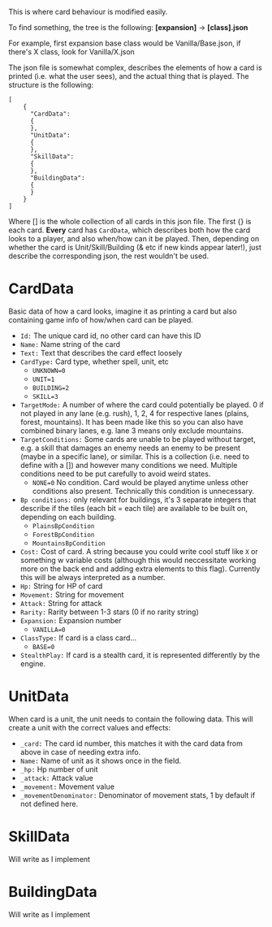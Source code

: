This is where card behaviour is modified easily.

To find something, the tree is the following:
**\[expansion\]** -> **\[class\].json**

For example, first expansion base class would be Vanilla/Base.json, if there's X class, look for Vanilla/X.json

The json file is somewhat complex, describes the elements of how a card is printed (i.e. what the user sees),
and the actual thing that is played. The structure is the following:

```
[
	{
	  "CardData":
	  {
	  },
	  "UnitData":
	  {
	  },
      "SkillData":
	  {
	  },
      "BuildingData":
	  {
	  }
	}
]
```
Where [] is the whole collection of all cards in this json file.
The first {} is each card.
**Every** card has ```CardData```, which describes both how the card looks to a player, and also when/how can it be played.
Then, depending on whether the card is Unit/Skill/Building (& etc if new kinds appear later!), just describe the corresponding json, the rest wouldn't be used.

# CardData
Basic data of how a card looks, imagine it as printing a card but also containing game info of how/when card can be played.

- ```Id:``` The unique card id, no other card can have this ID
- ```Name:``` Name string of the card
- ```Text:``` Text that describes the card effect loosely
- ```CardType:``` Card type, whether spell, unit, etc
    - ```UNKNOWN=0```
    - ```UNIT=1```
    - ```BUILDING=2```
    - ```SKILL=3```
- ```TargetMode:``` A number of where the card could potentially be played. 0 if not played in any lane (e.g. rush), 1, 2, 4 for respective lanes (plains, forest, mountains).
It has been made like this so you can also have combined binary lanes, e.g. lane 3 means only exclude mountains.  
- ```TargetConditions:``` Some cards are unable to be played without target, e.g. a skill that damages an enemy needs an enemy to be present (maybe in a specific lane), or similar. This is a collection (i.e. need to define with a []) and however many conditions we need.
Multiple conditions need to be put carefully to avoid weird states.
    - ```NONE=0``` No condition. Card would be played anytime unless other conditions also present. Technically this condition is unnecessary.
- ```Bp conditions:``` only relevant for buildings, it's 3 separate integers that describe if the tiles (each bit = each tile) are available to be built on, depending on each building.
    - ```PlainsBpCondition```
    - ```ForestBpCondition```
    - ```MountainsBpCondition```
- ```Cost:``` Cost of card. A string because you could write cool stuff like ```X``` or something w variable costs (although this would neccessitate working more on the back end and adding extra elements to this flag). Currently this will be always interpreted as a number.
- ```Hp:``` String for HP of card
- ```Movement:``` String for movement
- ```Attack:``` String for attack
- ```Rarity:``` Rarity between 1-3 stars (0 if no rarity string)
- ```Expansion:``` Expansion number
    - ```VANILLA=0```
- ```ClassType:``` If card is a class card...
    - ```BASE=0```
- ```StealthPlay:``` If card is a stealth card, it is represented differently by the engine.

# UnitData
When card is a unit, the unit needs to contain the following data. This will create a unit with the correct values and effects:
- ```_card:``` The card id number, this matches it with the card data from above in case of needing extra info.
- ```Name:``` Name of unit as it shows once in the field.
- ```_hp:``` Hp number of unit
- ```_attack:``` Attack value
- ```_movement:``` Movement value
- ```_movementDenominator:``` Denominator of movement stats, 1 by default if not defined here.

# SkillData
Will write as I implement

# BuildingData
Will write as I implement
